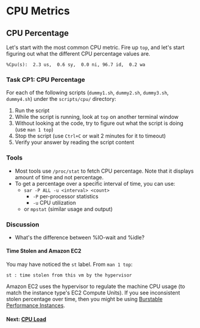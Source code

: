 # CPU Metrics

## CPU Percentage
Let's start with the most common CPU metric.
Fire up `top`, and let's start figuring out what the different CPU percentage values are.
```
%Cpu(s):  2.3 us,  0.6 sy,  0.0 ni, 96.7 id,  0.2 wa
```

### Task CP1: CPU Percentage
For each of the following scripts (`dummy1.sh`, `dummy2.sh`, `dummy3.sh`, `dummy4.sh`) under the `scripts/cpu/` directory:

 1. Run the script
 2. While the script is running, look at `top` on another terminal window
 3. Without looking at the code, try to figure out what the script is doing (use `man 1 top`) 
 4. Stop the script (use `Ctrl+C` or wait 2 minutes for it to timeout)
 5. Verify your answer by reading the script content

### Tools

 - Most tools use `/proc/stat` to fetch CPU percentage. Note that it displays amount of time and not percentage.
 - To get a percentage over a specific interval of time, you can use:
	 - `sar -P ALL -u <interval> <count>`
		 - `-P` per-processor statistics
		 - `-u` CPU utilization
	 - or  `mpstat` (similar usage and output)

### Discussion

- What's the difference between %IO-wait and %idle?

#### Time Stolen and Amazon EC2

You may have noticed the `st` label. From `man 1 top`:
```
st : time stolen from this vm by the hypervisor
```
Amazon EC2 uses the hypervisor to regulate the machine CPU usage (to match the instance type's EC2 Compute Units). If you see inconsistent stolen percentage over time, then you might be using [Burstable Performance Instances](http://aws.amazon.com/ec2/instance-types/#burst).

#### Next: [CPU Load](cpu-load.md)
